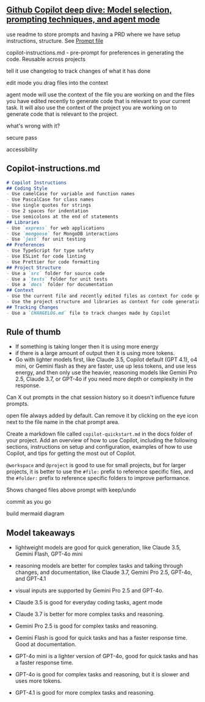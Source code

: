 ## [Github Copilot deep dive: Model selection, prompting techniques, and agent mode](https://www.youtube.com/watch?v=0Oz-WQi51aU)


use readme to store prompts and having a PRD where we have setup instructions, structure. See [Prompt file](https://docs.github.com/en/copilot/customizing-copilot/adding-repository-custom-instructions-for-github-copilot#prompt-file-examples)

copilot-instructions.md - pre-prompt for preferences in generating the code. Reusable across projects

tell it use changelog to track changes of what it has done

edit mode you drag files into the context

agent mode will use the context of the file you are working on and the files you have edited recently to generate code that is relevant to your current task. It will also use the context of the project you are working on to generate code that is relevant to the project.

what's wrong with it?

secure pass

accessibility





## Copilot-instructions.md

```markdown
# Copilot Instructions
## Coding Style
- Use camelCase for variable and function names
- Use PascalCase for class names
- Use single quotes for strings
- Use 2 spaces for indentation
- Use semicolons at the end of statements
## Libraries
- Use `express` for web applications
- Use `mongoose` for MongoDB interactions
- Use `jest` for unit testing
## Preferences
- Use TypeScript for type safety
- Use ESLint for code linting
- Use Prettier for code formatting
## Project Structure
- Use a `src` folder for source code
- Use a `tests` folder for unit tests
- Use a `docs` folder for documentation
## Context
- Use the current file and recently edited files as context for code generation
- Use the project structure and libraries as context for code generation
## Tracking Changes
- Use a `CHANGELOG.md` file to track changes made by Copilot
```

## Rule of thumb

- If something is taking longer then it is using more energy
- if there is a large amount of output then it is using more tokens.
- Go with lighter models first, like Claude 3.5, Copilot default (GPT 4.1), o4 mini, or Gemini flash as they are faster, use up less tokens, and use less energy, and then only use the heavier, reasoning models like Gemini Pro 2.5, Claude 3.7, or GPT-4o if you need more depth or complexity in the response.

Can X out prompts in the chat session history so it doesn't influence future prompts.

open file always added by default. Can remove it by clicking on the eye icon next to the file name in the chat prompt area.

Create a markdown file called `copilot-quickstart.md` in the docs folder of your project. Add an overview of how to use Copilot, including the following sections, instructions on setup and configuration, examples of how to use Copilot, and tips for getting the most out of Copilot.

`@workspace` and `@project` is good to use for small projects, but for larger projects, it is better to use the `#file:` prefix to reference specific files, and the `#folder:` prefix to reference specific folders to improve performance.

Shows changed files above prompt with keep/undo

commit as you go

build mermaid diagram

## Model takeaways

- lightweight models are good for quick generation, like Claude 3.5, Gemini Flash, GPT-4o mini
- reasoning models are better for complex tasks and talking through changes, and documentation, like Claude 3.7, Gemini Pro 2.5, GPT-4o, and GPT-4.1
- visual inputs are supported by Gemini Pro 2.5 and GPT-4o.


- Claude 3.5 is good for everyday coding tasks, agent mode
- Claude 3.7 is better for more complex tasks and reasoning.
- Gemini Pro 2.5 is good for complex tasks and reasoning.
- Gemini Flash is good for quick tasks and has a faster response time. Good at documentation.
- GPT-4o mini is a lighter version of GPT-4o, good for quick tasks and has a faster response time.
- GPT-4o is good for complex tasks and reasoning, but it is slower and uses more tokens.
- GPT-4.1 is good for more complex tasks and reasoning.
